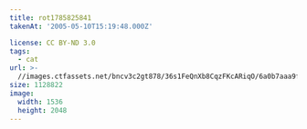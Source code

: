 ```yaml
---
title: rot1785825841
takenAt: '2005-05-10T15:19:48.000Z'

license: CC BY-ND 3.0
tags:
  - cat
url: >-
  //images.ctfassets.net/bncv3c2gt878/36s1FeQnXb8CqzFKcARiqO/6a0b7aaa9f1eea0965e60ae8040a155c/rot1785825841_4559760533_o
size: 1128822
image:
  width: 1536
  height: 2048
---
```

